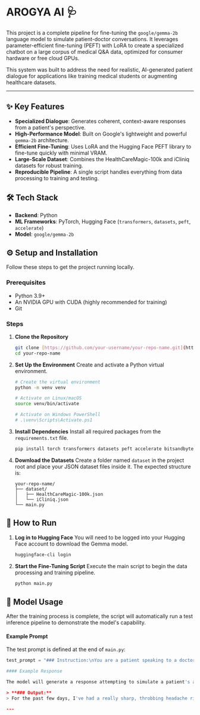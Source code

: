 # AROGYA AI 🩺

This project is a complete pipeline for fine-tuning the `google/gemma-2b` language model to simulate patient-doctor conversations. It leverages parameter-efficient fine-tuning (PEFT) with LoRA to create a specialized chatbot on a large corpus of medical Q&A data, optimized for consumer hardware or free cloud GPUs.

This system was built to address the need for realistic, AI-generated patient dialogue for applications like training medical students or augmenting healthcare datasets.

***

## ✨ Key Features

* **Specialized Dialogue**: Generates coherent, context-aware responses from a patient's perspective.
* **High-Performance Model**: Built on Google's lightweight and powerful `gemma-2b` architecture.
* **Efficient Fine-Tuning**: Uses LoRA and the Hugging Face PEFT library to fine-tune quickly with minimal VRAM.
* **Large-Scale Dataset**: Combines the HealthCareMagic-100k and iCliniq datasets for robust training.
* **Reproducible Pipeline**: A single script handles everything from data processing to training and testing.

## 🛠️ Tech Stack

* **Backend**: Python
* **ML Frameworks**: PyTorch, Hugging Face (`transformers`, `datasets`, `peft`, `accelerate`)
* **Model**: `google/gemma-2b`

## ⚙️ Setup and Installation

Follow these steps to get the project running locally.

### Prerequisites

* Python 3.9+
* An NVIDIA GPU with CUDA (highly recommended for training)
* Git

### Steps

1.  **Clone the Repository**
    ```bash
    git clone [https://github.com/your-username/your-repo-name.git](https://github.com/your-username/your-repo-name.git)
    cd your-repo-name
    ```

2.  **Set Up the Environment**
    Create and activate a Python virtual environment.

    ```bash
    # Create the virtual environment
    python -m venv venv

    # Activate on Linux/macOS
    source venv/bin/activate

    # Activate on Windows PowerShell
    # .\venv\Scripts\Activate.ps1
    ```

3.  **Install Dependencies**
    Install all required packages from the `requirements.txt` file.
    ```bash
    pip install torch transformers datasets peft accelerate bitsandbytes
    ```

4.  **Download the Datasets**
    Create a folder named `dataset` in the project root and place your JSON dataset files inside it. The expected structure is:
    ```
    your-repo-name/
    ├── dataset/
    │   ├── HealthCareMagic-100k.json
    │   └── iCliniq.json
    └── main.py
    ```

## 🚀 How to Run

1.  **Log in to Hugging Face**
    You will need to be logged into your Hugging Face account to download the Gemma model.
    ```bash
    huggingface-cli login
    ```

2.  **Start the Fine-Tuning Script**
    Execute the main script to begin the data processing and training pipeline.
    ```bash
    python main.py
    ```

## 🤖 Model Usage

After the training process is complete, the script will automatically run a test inference pipeline to demonstrate the model's capability.

#### Example Prompt
The test prompt is defined at the end of `main.py`:
```python
test_prompt = "### Instruction:\nYou are a patient speaking to a doctor. Describe your symptoms.\n\n### Input:\nHello, what seems to be the problem today?"

#### Example Response

The model will generate a response attempting to simulate a patient's answer.

> **### Output:**
> For the past few days, I've had a really sharp, throbbing headache right behind my eyes. It gets worse when I look at a screen, and I've been feeling a bit dizzy and nauseous too. I haven't taken any medication for it yet because I wanted to check with you first.

---
